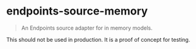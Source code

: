 # endpoints-source-memory
> An Endpoints source adapter for in memory models.

This should not be used in production. It is a proof of concept for testing.
